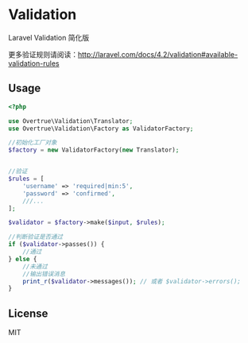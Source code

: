 Validation
==========

Laravel Validation 简化版

更多验证规则请阅读：http://laravel.com/docs/4.2/validation#available-validation-rules

## Usage

```php
<?php

use Overtrue\Validation\Translator;
use Overtrue\Validation\Factory as ValidatorFactory;

//初始化工厂对象
$factory = new ValidatorFactory(new Translator);


//验证
$rules = [
    'username' => 'required|min:5',
    'password' => 'confirmed',
    ///...
];

$validator = $factory->make($input, $rules);

//判断验证是否通过
if ($validator->passes()) {
    //通过
} else {
    //未通过
    //输出错误消息
    print_r($validator->messages()); // 或者 $validator->errors();
}

```

## License

MIT
